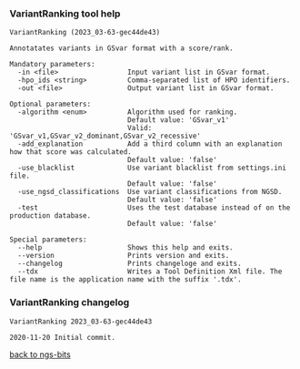 ### VariantRanking tool help
	VariantRanking (2023_03-63-gec44de43)
	
	Annotatates variants in GSvar format with a score/rank.
	
	Mandatory parameters:
	  -in <file>                 Input variant list in GSvar format.
	  -hpo_ids <string>          Comma-separated list of HPO identifiers.
	  -out <file>                Output variant list in GSvar format.
	
	Optional parameters:
	  -algorithm <enum>          Algorithm used for ranking.
	                             Default value: 'GSvar_v1'
	                             Valid: 'GSvar_v1,GSvar_v2_dominant,GSvar_v2_recessive'
	  -add_explanation           Add a third column with an explanation how that score was calculated.
	                             Default value: 'false'
	  -use_blacklist             Use variant blacklist from settings.ini file.
	                             Default value: 'false'
	  -use_ngsd_classifications  Use variant classifications from NGSD.
	                             Default value: 'false'
	  -test                      Uses the test database instead of on the production database.
	                             Default value: 'false'
	
	Special parameters:
	  --help                     Shows this help and exits.
	  --version                  Prints version and exits.
	  --changelog                Prints changeloge and exits.
	  --tdx                      Writes a Tool Definition Xml file. The file name is the application name with the suffix '.tdx'.
	
### VariantRanking changelog
	VariantRanking 2023_03-63-gec44de43
	
	2020-11-20 Initial commit.
[back to ngs-bits](https://github.com/imgag/ngs-bits)